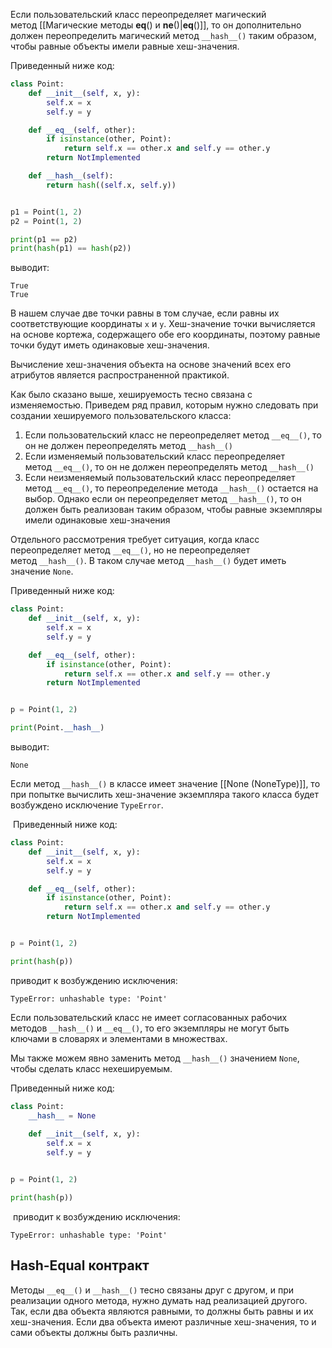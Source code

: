 Если пользовательский класс переопределяет магический метод [[Магические методы __eq__() и __ne__()|__eq__()]], то он дополнительно должен переопределить магический метод `__hash__()` таким образом, чтобы равные объекты имели равные хеш-значения.

Приведенный ниже код:

```python
class Point:
    def __init__(self, x, y):
        self.x = x
        self.y = y

    def __eq__(self, other):
        if isinstance(other, Point):
            return self.x == other.x and self.y == other.y
        return NotImplemented

    def __hash__(self):
        return hash((self.x, self.y))


p1 = Point(1, 2)
p2 = Point(1, 2)

print(p1 == p2)
print(hash(p1) == hash(p2))
```

выводит:

```no-highlight
True
True
```

В нашем случае две точки равны в том случае, если равны их соответствующие координаты `x` и `y`. Хеш-значение точки вычисляется на основе кортежа, содержащего обе его координаты, поэтому равные точки будут иметь одинаковые хеш-значения.

Вычисление хеш-значения объекта на основе значений всех его атрибутов является распространенной практикой.

Как было сказано выше, хешируемость тесно связана с изменяемостью. Приведем ряд правил, которым нужно следовать при создании хешируемого пользовательского класса:

1. Если пользовательский класс не переопределяет метод `__eq__()`, то он не должен переопределять метод `__hash__()`
2. Если изменяемый пользовательский класс переопределяет метод `__eq__()`, то он не должен переопределять метод `__hash__()`
3. Если неизменяемый пользовательский класс переопределяет метод `__eq__()`, то переопределение метода `__hash__()` остается на выбор. Однако если он переопределяет метод `__hash__()`, то он должен быть реализован таким образом, чтобы равные экземпляры имели одинаковые хеш-значения

Отдельного рассмотрения требует ситуация, когда класс переопределяет метод `__eq__()`, но не переопределяет метод `__hash__()`. В таком случае метод `__hash__()` будет иметь значение `None`.

Приведенный ниже код:

```python
class Point:
    def __init__(self, x, y):
        self.x = x
        self.y = y

    def __eq__(self, other):
        if isinstance(other, Point):
            return self.x == other.x and self.y == other.y
        return NotImplemented


p = Point(1, 2)

print(Point.__hash__)
```

выводит:

```no-highlight
None
```

Если метод `__hash__()` в классе имеет значение [[None (NoneType)]], то при попытке вычислить хеш-значение экземпляра такого класса будет возбуждено исключение `TypeError`.

 Приведенный ниже код:

```python
class Point:
    def __init__(self, x, y):
        self.x = x
        self.y = y

    def __eq__(self, other):
        if isinstance(other, Point):
            return self.x == other.x and self.y == other.y
        return NotImplemented


p = Point(1, 2)

print(hash(p))
```

приводит к возбуждению исключения:

```no-highlight
TypeError: unhashable type: 'Point'
```

Если пользовательский класс не имеет согласованных рабочих методов `__hash__()` и `__eq__()`, то его экземпляры не могут быть ключами в словарях и элементами в множествах.

Мы также можем явно заменить метод `__hash__()` значением `None`, чтобы сделать класс нехешируемым.

Приведенный ниже код:

```python
class Point:
    __hash__ = None
    
    def __init__(self, x, y):
        self.x = x
        self.y = y


p = Point(1, 2)

print(hash(p))
```

 приводит к возбуждению исключения:

```no-highlight
TypeError: unhashable type: 'Point'
```

## Hash-Equal контракт

Методы `__eq__()` и `__hash__()` тесно связаны друг с другом, и при реализации одного метода, нужно думать над реализацией другого. Так, если два объекта являются равными, то должны быть равны и их хеш-значения. Если два объекта имеют различные хеш-значения, то и сами объекты должны быть различны.